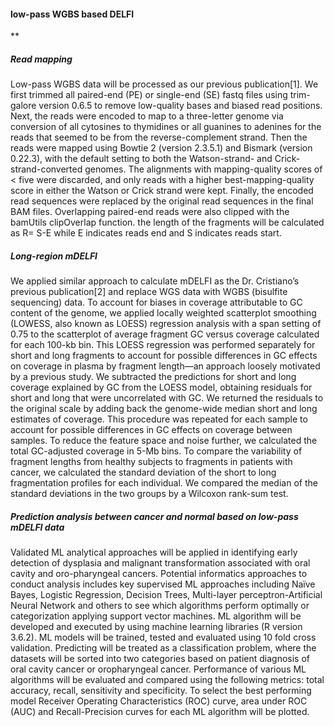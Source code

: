 #### low-pass WGBS based DELFI 
**
##### Read mapping
Low-pass WGBS data will be processed as our previous publication[1]. We first trimmed all paired-end (PE) or single-end (SE) fastq files using trim-galore version 0.6.5 to remove low-quality bases and biased read positions. Next, the reads were encoded to map to a three-letter genome via conversion of all cytosines to thymidines or all guanines to adenines for the reads that seemed to be from the reverse-complement strand. Then the reads were mapped using Bowtie 2 (version 2.3.5.1) and Bismark (version 0.22.3), with the default setting to both the Watson-strand- and Crick-strand-converted genomes. The alignments with mapping-quality scores of < five were discarded, and only reads with a higher best-mapping-quality score in either the Watson or Crick strand were kept. Finally, the encoded read sequences were replaced by the original read sequences in the final BAM files. Overlapping paired-end reads were also clipped with the bamUtils clipOverlap function. the length of the fragments will be calculated as R= S-E while E indicates reads end and S indicates reads start. 

##### Long-region mDELFI 
We applied similar approach to calculate mDELFI as the Dr. Cristiano’s previous publication[2] and replace WGS data with WGBS (bisulfite sequencing) data. To account for biases in coverage attributable to GC content of the genome, we applied locally weighted scatterplot smoothing (LOWESS, also known as LOESS) regression analysis with a span setting of 0.75 to the scatterplot of average fragment GC versus coverage calculated for each 100-kb bin. This LOESS regression was performed separately for short and long fragments to account for possible differences in GC effects on coverage in plasma by fragment length—an approach loosely motivated by a previous study. We subtracted the predictions for short and long coverage explained by GC from the LOESS model, obtaining residuals for short and long that were uncorrelated with GC. We returned the residuals to the original scale by adding back the genome-wide median short and long estimates of coverage. This procedure was repeated for each sample to account for possible differences in GC effects on coverage between samples. To reduce the feature space and noise further, we calculated the total GC-adjusted coverage in 5-Mb bins. To compare the variability of fragment lengths from healthy subjects to fragments in patients with cancer, we calculated the standard deviation of the short to long fragmentation profiles for each individual. We compared the median of the standard deviations in the two groups by a Wilcoxon rank-sum test.

##### Prediction analysis between cancer and normal based on low-pass mDELFI data
Validated ML analytical approaches will be applied in identifying early detection of dysplasia and malignant transformation associated with oral cavity and oro-pharyngeal cancers. Potential informatics approaches to conduct analysis includes key supervised ML approaches including Naïve Bayes, Logistic Regression, Decision Trees, Multi-layer perceptron-Artificial Neural Network and others to see which algorithms perform optimally or categorization applying support vector machines. ML algorithm will be developed and executed by using machine learning libraries (R version 3.6.2). ML models will be trained, tested and evaluated using 10 fold cross validation. Predicting will be treated as a classification problem, where the datasets will be sorted into two categories based on patient diagnosis of oral cavity cancer or oropharyngeal cancer.  Performance of various ML algorithms will be evaluated and compared using the following metrics: total accuracy, recall, sensitivity and specificity. To select the best performing model Receiver Operating Characteristics (ROC) curve, area under ROC (AUC) and Recall-Precision curves for each ML algorithm will be plotted. 



